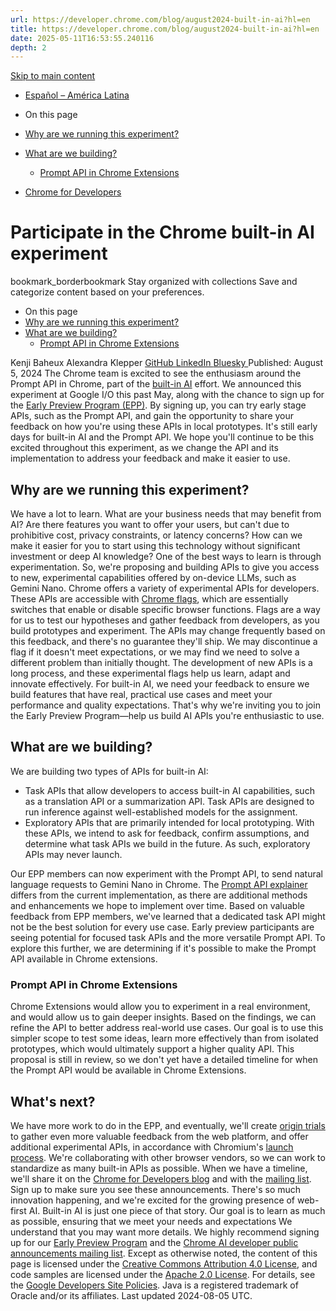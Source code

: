 ```yaml
---
url: https://developer.chrome.com/blog/august2024-built-in-ai?hl=en
title: https://developer.chrome.com/blog/august2024-built-in-ai?hl=en
date: 2025-05-11T16:53:55.240116
depth: 2
---
```


[ Skip to main content ](https://developer.chrome.com/blog/august2024-built-in-ai?hl=en#main-content)
  * [Español – América Latina](https://developer.chrome.com/blog/august2024-built-in-ai?hl=es-419)




  * On this page
  * [Why are we running this experiment?](https://developer.chrome.com/blog/august2024-built-in-ai?hl=en#why_are_we_running_this_experiment)
  * [What are we building?](https://developer.chrome.com/blog/august2024-built-in-ai?hl=en#what_are_we_building)
    * [Prompt API in Chrome Extensions](https://developer.chrome.com/blog/august2024-built-in-ai?hl=en#prompt_api_in_chrome_extensions)


  * [ Chrome for Developers ](https://developer.chrome.com/)


#  Participate in the Chrome built-in AI experiment 
bookmark_borderbookmark Stay organized with collections  Save and categorize content based on your preferences.
  * On this page
  * [Why are we running this experiment?](https://developer.chrome.com/blog/august2024-built-in-ai?hl=en#why_are_we_running_this_experiment)
  * [What are we building?](https://developer.chrome.com/blog/august2024-built-in-ai?hl=en#what_are_we_building)
    * [Prompt API in Chrome Extensions](https://developer.chrome.com/blog/august2024-built-in-ai?hl=en#prompt_api_in_chrome_extensions)


Kenji Baheux 
Alexandra Klepper 
[ GitHub ](https://github.com/alexandrascript) [ LinkedIn ](https://www.linkedin.com/in/alexandraklepper) [ Bluesky ](https://bsky.app/profile/alexandrascript.com)
Published: August 5, 2024 
The Chrome team is excited to see the enthusiasm around the Prompt API in Chrome, part of the [built-in AI](https://developer.chrome.com/docs/ai/built-in) effort. We announced this experiment at Google I/O this past May, along with the chance to sign up for the [Early Preview Program (EPP)](https://developer.chrome.com/docs/ai/join-epp). By signing up, you can try early stage APIs, such as the Prompt API, and gain the opportunity to share your feedback on how you're using these APIs in local prototypes.
It's still early days for built-in AI and the Prompt API. We hope you'll continue to be this excited throughout this experiment, as we change the API and its implementation to address your feedback and make it easier to use.
## Why are we running this experiment?
We have a lot to learn. What are your business needs that may benefit from AI? Are there features you want to offer your users, but can't due to prohibitive cost, privacy constraints, or latency concerns? How can we make it easier for you to start using this technology without significant investment or deep AI knowledge?
One of the best ways to learn is through experimentation. So, we're proposing and building APIs to give you access to new, experimental capabilities offered by on-device LLMs, such as Gemini Nano.
Chrome offers a variety of experimental APIs for developers. These APIs are accessible with [Chrome flags](https://developer.chrome.com/docs/web-platform/chrome-flags), which are essentially switches that enable or disable specific browser functions. Flags are a way for us to test our hypotheses and gather feedback from developers, as you build prototypes and experiment. The APIs may change frequently based on this feedback, and there's no guarantee they'll ship. We may discontinue a flag if it doesn't meet expectations, or we may find we need to solve a different problem than initially thought.
The development of new APIs is a long process, and these experimental flags help us learn, adapt and innovate effectively.
For built-in AI, we need your feedback to ensure we build features that have real, practical use cases and meet your performance and quality expectations. That's why we're inviting you to join the Early Preview Program—help us build AI APIs you're enthusiastic to use.
## What are we building?
We are building two types of APIs for built-in AI:
  * Task APIs that allow developers to access built-in AI capabilities, such as a translation API or a summarization API. Task APIs are designed to run inference against well-established models for the assignment.
  * Exploratory APIs that are primarily intended for local prototyping. With these APIs, we intend to ask for feedback, confirm assumptions, and determine what task APIs we build in the future. As such, exploratory APIs may never launch.


Our EPP members can now experiment with the Prompt API, to send natural language requests to Gemini Nano in Chrome. The [Prompt API explainer](https://github.com/explainers-by-googlers/prompt-api/blob/main/chrome-implementation-differences.md) differs from the current implementation, as there are additional methods and enhancements we hope to implement over time.
Based on valuable feedback from EPP members, we've learned that a dedicated task API might not be the best solution for every use case. Early preview participants are seeing potential for focused task APIs and the more versatile Prompt API. To explore this further, we are determining if it's possible to make the Prompt API available in Chrome extensions.
### Prompt API in Chrome Extensions
Chrome Extensions would allow you to experiment in a real environment, and would allow us to gain deeper insights. Based on the findings, we can refine the API to better address real-world use cases.
Our goal is to use this simpler scope to test some ideas, learn more effectively than from isolated prototypes, which would ultimately support a higher quality API.
This proposal is still in review, so we don't yet have a detailed timeline for when the Prompt API would be available in Chrome Extensions.
## What's next?
We have more work to do in the EPP, and eventually, we'll create [origin trials](https://developer.chrome.com/docs/web-platform/origin-trials) to gather even more valuable feedback from the web platform, and offer additional experimental APIs, in accordance with Chromium's [launch process](https://www.chromium.org/blink/launching-features/). We're collaborating with other browser vendors, so we can work to standardize as many built-in APIs as possible.
When we have a timeline, we'll share it on the [Chrome for Developers blog](https://developer.chrome.com/blog) and with the [mailing list](https://groups.google.com/a/chromium.org/g/chrome-ai-dev-public-announce). Sign up to make sure you see these announcements.
There's so much innovation happening, and we're excited for the growing presence of web-first AI. Built-in AI is just one piece of that story. Our goal is to learn as much as possible, ensuring that we meet your needs and expectations 
We understand that you may want more details. We highly recommend signing up for our [Early Preview Program](https://developer.chrome.com/docs/ai/join-epp) and the [Chrome AI developer public announcements mailing list](https://groups.google.com/a/chromium.org/g/chrome-ai-dev-public-announce).
Except as otherwise noted, the content of this page is licensed under the [Creative Commons Attribution 4.0 License](https://creativecommons.org/licenses/by/4.0/), and code samples are licensed under the [Apache 2.0 License](https://www.apache.org/licenses/LICENSE-2.0). For details, see the [Google Developers Site Policies](https://developers.google.com/site-policies). Java is a registered trademark of Oracle and/or its affiliates.
Last updated 2024-08-05 UTC.


